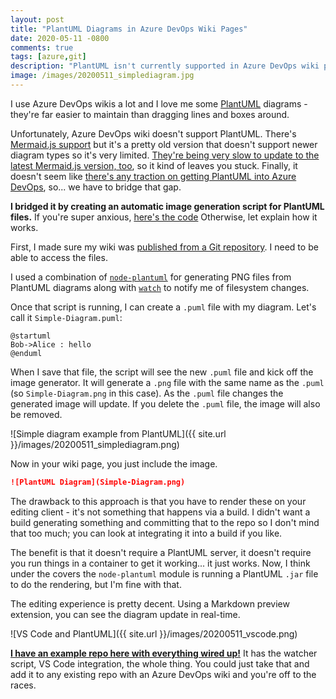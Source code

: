 ```yaml
---
layout: post
title: "PlantUML Diagrams in Azure DevOps Wiki Pages"
date: 2020-05-11 -0800
comments: true
tags: [azure,git]
description: "PlantUML isn't currently supported in Azure DevOps wiki pages and Mermaid.js support is slow to update. Here's one way you can get PlantUML diagrams into your Azure DevOps wiki pages."
image: /images/20200511_simplediagram.jpg
---
```


I use Azure DevOps wikis a lot and I love me some [PlantUML](https://plantuml.com/) diagrams - they're far easier to maintain than dragging lines and boxes around.

Unfortunately, Azure DevOps wiki doesn't support PlantUML. There's [Mermaid.js support](https://docs.microsoft.com/en-us/azure/devops/project/wiki/wiki-markdown-guidance?view=azure-devops#add-mermaid-diagrams-to-a-wiki-page) but it's a pretty old version that doesn't support newer diagram types so it's very limited. [They're being very slow to update to the latest Mermaid.js version, too](https://developercommunity.visualstudio.com/idea/883356/mermaid-support-for-class-diagrams-and-state-diagr.html), so it kind of leaves you stuck. Finally, it doesn't seem like [there's any traction on getting PlantUML into Azure DevOps](https://developercommunity.visualstudio.com/idea/747577/add-support-for-plantuml.html), so... we have to bridge that gap.

**I bridged it by creating an automatic image generation script for PlantUML files.** If you're super anxious, [here's the code](https://github.com/tillig/plantuml-in-azdo-wiki) Otherwise, let explain how it works.

First, I made sure my wiki was [published from a Git repository](https://docs.microsoft.com/en-us/azure/devops/project/wiki/publish-repo-to-wiki?view=azure-devops&tabs=browser). I need to be able to access the files.

I used a combination of [`node-plantuml`](https://www.npmjs.com/package/node-plantuml) for generating PNG files from PlantUML diagrams along with [`watch`](https://www.npmjs.com/package/watch) to notify me of filesystem changes.

Once that script is running, I can create a `.puml` file with my diagram. Let's call it `Simple-Diagram.puml`:

```text
@startuml
Bob->Alice : hello
@enduml
```

When I save that file, the script will see the new `.puml` file and kick off the image generator. It will generate a `.png` file with the same name as the `.puml` (so `Simple-Diagram.png` in this case). As the `.puml` file changes the generated image will update. If you delete the `.puml` file, the image will also be removed.

![Simple diagram example from PlantUML]({{ site.url }}/images/20200511_simplediagram.png)

Now in your wiki page, you just include the image.

```markdown
![PlantUML Diagram](Simple-Diagram.png)
```

The drawback to this approach is that you have to render these on your editing client - it's not something that happens via a build. I didn't want a build generating something and committing that to the repo so I don't mind that too much; you can look at integrating it into a build if you like.

The benefit is that it doesn't require a PlantUML server, it doesn't require you run things in a container to get it working... it just works. Now, I think under the covers the `node-plantuml` module is running a PlantUML `.jar` file to do the rendering, but I'm fine with that.

The editing experience is pretty decent. Using a Markdown preview extension, you can see the diagram update in real-time.

![VS Code and PlantUML]({{ site.url }}/images/20200511_vscode.png)

**[I have an example repo here with everything wired up!](https://github.com/tillig/plantuml-in-azdo-wiki)** It has the watcher script, VS Code integration, the whole thing. You could just take that and add it to any existing repo with an Azure DevOps wiki and you're off to the races.
